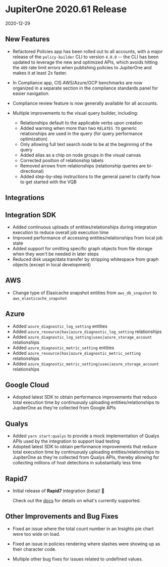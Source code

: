 # JupiterOne 2020.61 Release

2020-12-29

## New Features

- Refactored Policies app has been rolled out to all accounts, with a major
  release of the `policy-builder` CLI to version `4.0.0` -- the CLI has been
  updated to leverage the new and optimized APIs, which avoids hitting the `409`
  rate limit errors when publishing policies to JupiterOne and makes it at
  least 2x faster.

- In Compliance app, CIS AWS/Azure/GCP benchmarks are now organized in a
  separate section in the compliance standards panel for easier navigation.

- Compliance review feature is now generally available for all accounts.

- Multiple improvements to the visual query builder, including:

  - Relationships default to the applicable verbs upon creation
  - Added warning when more than two `RELATES TO` generic relationships are used
    in the query (for query performance optimization)
  - Only allowing full text search node to be at the beginning of the query
  - Added alias as a chip on node groups in the visual canvas
  - Corrected position of relationship labels
  - Removed arrows from relationships (relationship queries are bi-directional)
  - Added step-by-step instructions to the general panel to clarify how to get
    started with the VQB

## Integrations

## Integration SDK

- Added continuous uploads of entities/relationships during integration execution to reduce overall job execution time
- Improved performance of accessing entities/relationships from local job state
- Added support for omitting specific graph objects from file storage when they won't be needed in later steps
- Reduced disk usage/data transfer by stripping whitespace from graph objects (except in local development)

## AWS

- Change type of Elasicache snapshot entities from `aws_db_snapshot` to `aws_elasticache_snapshot`

## Azure

- Added `azure_diagnostic_log_setting` entities
- Added `azure_resource|has|azure_diagnostic_log_setting` relationships
- Added `azure_diagnostic_log_setting|uses|azure_storage_account` relationships
- Added `azure_diagnostic_metric_setting` entities
- Added `azure_resource|has|azure_diagnostic_metric_setting` relationships
- Added `azure_diagnostic_metric_setting|uses|azure_storage_account` relationships

## Google Cloud

- Adopted latest SDK to obtain performance improvements that reduce total
  execution time by continuously uploading entities/relationships to JupiterOne
  as they're collected from Google APIs

## Qualys

- Added `yarn start:qualys` to provide a mock implementation of Qualys APIs used
  by the integration to support load testing
- Adopted latest SDK to obtain performance improvements that reduce total
  execution time by continuously uploading entities/relationships to JupiterOne
  as they're collected from Qualys APIs, thereby allowing for collecting
  millions of host detections in substantially less time

## Rapid7

- Initial release of **Rapid7** integration (beta)! 🎉

  Check out the [docs](https://github.com/JupiterOne/graph-rapid7/blob/master/docs/jupiterone.md) 
  for details on what's currently supported.

## Other Improvements and Bug Fixes

- Fixed an issue where the total count number in an Insights pie chart were too wide on load.

- Fixed an issue in policies rendering where slashes were showing up as their character code.

- Multiple other bug fixes for issues related to undefined values.
